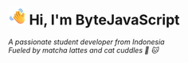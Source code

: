 # <img src="https://raw.githubusercontent.com/raolbyte/byte/refs/heads/main/assets/Waving%20Hand.png" alt="Waving Hand" width="35" height="35" /> Hi, I'm ByteJavaScript
  
  <p>
    <em>A passionate student developer from Indonesia</em><br>
    <em>Fueled by matcha lattes and cat cuddles 🍵 🐱
